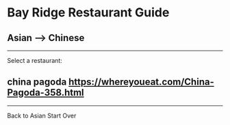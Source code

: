 # Bay Ridge Restaurant Guide
## Asian --> Chinese
---
Select a restaurant:
## china pagoda https://whereyoueat.com/China-Pagoda-358.html
---
Back to Asian
Start Over
